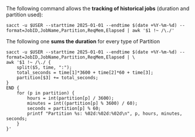The following command allows the **tracking of historical jobs** (duration and partition used):

`````
sacct -u $USER --starttime 2025-01-01 --endtime $(date +%Y-%m-%d) --format=JobID,JobName,Partition,ReqMem,Elapsed | awk '$1 !~ /\./'
`````

The following one **sums the duration** for every type of Partition

`````
sacct -u $USER --starttime 2025-01-01 --endtime $(date +%Y-%m-%d) --format=JobID,JobName,Partition,ReqMem,Elapsed | \
awk '$1 !~ /\./ {
    split($5, time, ":");
    total_seconds = time[1]*3600 + time[2]*60 + time[3];
    partition[$3] += total_seconds;
}
END {
    for (p in partition) {
        hours = int(partition[p] / 3600);
        minutes = int((partition[p] % 3600) / 60);
        seconds = partition[p] % 60;
        printf "Partition %s: %02d:%02d:%02d\n", p, hours, minutes, seconds;
    }
}'
`````